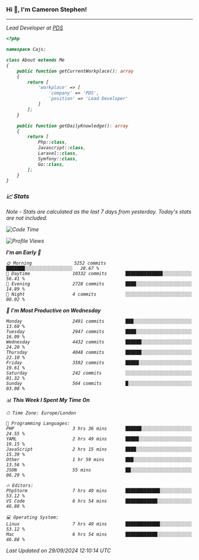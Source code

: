 ### Hi 👋, I'm Cameron Stephen!
<hr>
<p><em>Lead Developer at <a href="https://prindatasolutions.co.uk">PDS</a></p>


```php
<?php

namespace Cajs;

class About extends Me
{
    public function getCurrentWorkplace(): array
    {
        return [
            'workplace' => [
                'company' => 'PDS',
                'position' => 'Lead Developer'
            ]
        ];
    }

    public function getDailyKnowledge(): array
    {
        return [
            Php::class,
            Javascript::class,
            Laravel::class,
            Symfony::class,
            Go::class,
        ];
    }
}
```

### 📈 Stats
<p><em>Note - Stats are calculated as the last 7 days from yesterday. Today's stats are not included.</em></p>


<!--START_SECTION:waka-->
![Code Time](http://img.shields.io/badge/Code%20Time-3%2C971%20hrs%2039%20mins-blue)

![Profile Views](http://img.shields.io/badge/Profile%20Views-0-blue)

**I'm an Early 🐤** 

```text
🌞 Morning                5252 commits        ███████░░░░░░░░░░░░░░░░░░   28.67 % 
🌆 Daytime                10332 commits       ██████████████░░░░░░░░░░░   56.41 % 
🌃 Evening                2728 commits        ████░░░░░░░░░░░░░░░░░░░░░   14.89 % 
🌙 Night                  4 commits           ░░░░░░░░░░░░░░░░░░░░░░░░░   00.02 % 
```
📅 **I'm Most Productive on Wednesday** 

```text
Monday                   2491 commits        ███░░░░░░░░░░░░░░░░░░░░░░   13.60 % 
Tuesday                  2947 commits        ████░░░░░░░░░░░░░░░░░░░░░   16.09 % 
Wednesday                4432 commits        ██████░░░░░░░░░░░░░░░░░░░   24.20 % 
Thursday                 4048 commits        ██████░░░░░░░░░░░░░░░░░░░   22.10 % 
Friday                   3592 commits        █████░░░░░░░░░░░░░░░░░░░░   19.61 % 
Saturday                 242 commits         ░░░░░░░░░░░░░░░░░░░░░░░░░   01.32 % 
Sunday                   564 commits         █░░░░░░░░░░░░░░░░░░░░░░░░   03.08 % 
```


📊 **This Week I Spent My Time On** 

```text
🕑︎ Time Zone: Europe/London

💬 Programming Languages: 
PHP                      3 hrs 36 mins       ██████░░░░░░░░░░░░░░░░░░░   24.55 % 
YAML                     2 hrs 49 mins       █████░░░░░░░░░░░░░░░░░░░░   19.15 % 
JavaScript               2 hrs 15 mins       ████░░░░░░░░░░░░░░░░░░░░░   15.39 % 
Other                    1 hr 59 mins        ███░░░░░░░░░░░░░░░░░░░░░░   13.56 % 
JSON                     55 mins             ██░░░░░░░░░░░░░░░░░░░░░░░   06.29 % 

🔥 Editors: 
PhpStorm                 7 hrs 49 mins       █████████████░░░░░░░░░░░░   53.12 % 
VS Code                  6 hrs 54 mins       ████████████░░░░░░░░░░░░░   46.88 % 

💻 Operating System: 
Linux                    7 hrs 49 mins       █████████████░░░░░░░░░░░░   53.12 % 
Mac                      6 hrs 54 mins       ████████████░░░░░░░░░░░░░   46.88 % 
```


 Last Updated on 29/09/2024 12:10:14 UTC
<!--END_SECTION:waka-->

